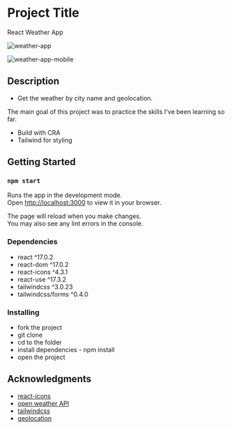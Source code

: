 # Project Title

React Weather App

![weather-app](https://user-images.githubusercontent.com/79299205/156283056-a8b6ccb8-9df4-44a3-9ce5-d43ca8acc408.JPG)

![weather-app-mobile](https://user-images.githubusercontent.com/79299205/156283074-a858b327-1fea-4636-8d00-d990b018c5f0.JPG)

## Description

- Get the weather by city name and geolocation.

The main goal of this project was to practice the skills I've been learning so far.

- Build with CRA
- Tailwind for styling

## Getting Started

### `npm start`

Runs the app in the development mode.\
Open [http://localhost:3000](http://localhost:3000) to view it in your browser.

The page will reload when you make changes.\
You may also see any lint errors in the console.

### Dependencies

- react ^17.0.2
- react-dom ^17.0.2
- react-icons ^4.3.1
- react-use ^17.3.2
- tailwindcss ^3.0.23
- tailwindcss/forms ^0.4.0

### Installing

- fork the project
- git clone
- cd to the folder
- install dependencies - npm install
- open the project

## Acknowledgments

- [react-icons](https://react-icons.github.io/react-icons/)
- [open weather API](https://openweathermap.org/api)
- [tailwindcss](https://tailwindcss.com/)
- [geolocation](https://github.com/streamich/react-use/blob/HEAD/docs/useGeolocation.md)
